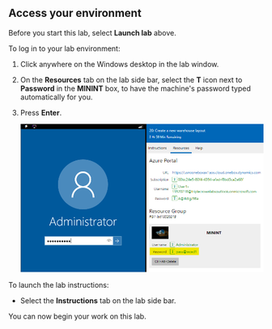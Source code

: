 ## Access your environment

Before you start this lab, select **Launch lab** above. 

To log in to your lab environment:

1. Click anywhere on the Windows desktop in the lab window. 
2. On the **Resources** tab on the lab side bar, select the **T** icon next to **Password** in the **MININT** box, to have the machine's password typed automatically for you. 
3. Press **Enter**. 

   ![Image of the lab password on the Resources tab.](../includes/vm-login.png)

To launch the lab instructions:

- Select the **Instructions** tab on the lab side bar.

You can now begin your work on this lab. 
